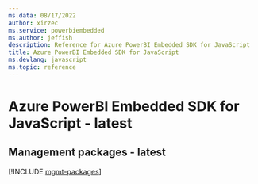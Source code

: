 ```yaml
---
ms.data: 08/17/2022
author: xirzec
ms.service: powerbiembedded
ms.author: jeffish
description: Reference for Azure PowerBI Embedded SDK for JavaScript
title: Azure PowerBI Embedded SDK for JavaScript
ms.devlang: javascript
ms.topic: reference
---
```

# Azure PowerBI Embedded SDK for JavaScript - latest

## Management packages - latest
[!INCLUDE [mgmt-packages](powerbi-embedded-mgmt-index.md)]